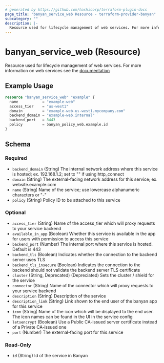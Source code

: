 ```yaml
---
# generated by https://github.com/hashicorp/terraform-plugin-docs
page_title: "banyan_service_web Resource - terraform-provider-banyan"
subcategory: ""
description: |-
  Resource used for lifecycle management of web services. For more information on web services see the documentation https://docs.banyansecurity.io/docs/feature-guides/hosted-websites/
---
```


# banyan_service_web (Resource)

Resource used for lifecycle management of web services. For more information on web services see the [documentation](https://docs.banyansecurity.io/docs/feature-guides/hosted-websites/)

## Example Usage

```terraform
resource "banyan_service_web" "example" {
  name           = "example-web"
  access_tier    = "us-west1"
  domain         = "example-web.us-west1.mycompany.com"
  backend_domain = "example-web.internal"
  backend_port   = 8443
  policy         = banyan_policy_web.example.id
}
```

<!-- schema generated by tfplugindocs -->
## Schema

### Required

- `backend_domain` (String) The internal network address where this service is hosted; ex. 192.168.1.2; set to "" if using http_connect
- `domain` (String) The external-facing network address for this service; ex. website.example.com
- `name` (String) Name of the service; use lowercase alphanumeric characters or "-"
- `policy` (String) Policy ID to be attached to this service

### Optional

- `access_tier` (String) Name of the access_tier which will proxy requests to your service backend
- `available_in_app` (Boolean) Whether this service is available in the app for users with permission to access this service
- `backend_port` (Number) The internal port where this service is hosted. Default is 443
- `backend_tls` (Boolean) Indicates whether the connection to the backend server uses TLS
- `backend_tls_insecure` (Boolean) Indicates the connection to the backend should not validate the backend server TLS certificate
- `cluster` (String, Deprecated) (Depreciated) Sets the cluster / shield for the service
- `connector` (String) Name of the connector which will proxy requests to your service backend
- `description` (String) Description of the service
- `description_link` (String) Link shown to the end user of the banyan app for this service
- `icon` (String) Name of the icon which will be displayed to the end user. The icon names can be found in the UI in the service config
- `letsencrypt` (Boolean) Use a Public CA-issued server certificate instead of a Private CA-issued one
- `port` (Number) The external-facing port for this service

### Read-Only

- `id` (String) Id of the service in Banyan



